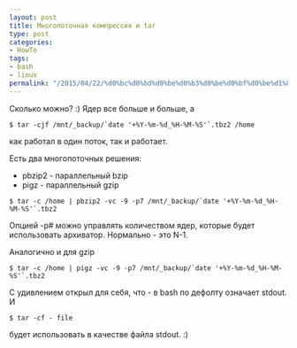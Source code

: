 ```yaml
---
layout: post
title: Многопоточная компрессия и tar
type: post
categories:
- HowTo
tags:
- bash
- linux
permalink: "/2015/04/22/%d0%bc%d0%bd%d0%be%d0%b3%d0%be%d0%bf%d0%be%d1%82%d0%be%d1%87%d0%bd%d0%b0%d1%8f-%d0%ba%d0%be%d0%bc%d0%bf%d1%80%d0%b5%d1%81%d1%81%d0%b8%d1%8f-%d0%b8-tar/"
---
```

Сколько можно? :) Ядер все больше и больше, а

```shell
$ tar -cjf /mnt/_backup/`date '+%Y-%m-%d_%H-%M-%S'`.tbz2 /home
```

как работал в один поток, так и работает.

Есть два многопоточных решения:

- pbzip2 - параллельный bzip
- pigz - параллельный gzip

```shell
$ tar -c /home | pbzip2 -vc -9 -p7 /mnt/_backup/`date '+%Y-%m-%d_%H-%M-%S'`.tbz2
```

Опцией -p# можно управлять количеством ядер, которые будет использовать архиватор. Нормально - это N-1.

Аналогично и для gzip

```shell
$ tar -c /home | pigz -vc -9 -p7 /mnt/_backup/`date '+%Y-%m-%d_%H-%M-%S'`.tbz2
```

С удивлением открыл для себя, что - в bash по дефолту означает stdout. И

```shell
$ tar -cf - file
```

будет использовать в качестве файла stdout. :)

